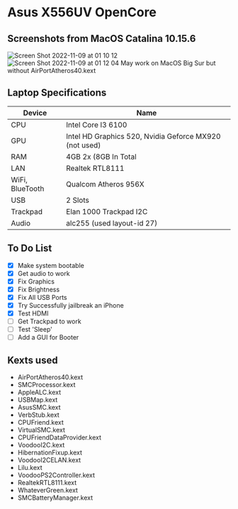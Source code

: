# Asus X556UV OpenCore
## Screenshots from MacOS Catalina 10.15.6
![Screen Shot 2022-11-09 at 01 10 12](https://user-images.githubusercontent.com/78357560/200655523-36c3f191-75af-451a-b143-8f41165a3c59.png)
![Screen Shot 2022-11-09 at 01 12 04](https://user-images.githubusercontent.com/78357560/200655539-d4fc83b1-ff96-4ff0-87b4-9a14cb496e13.png)
May work on MacOS Big Sur but without AirPortAtheros40.kext
<br>

## Laptop Specifications <br>

| Device  | Name |
| ------------- | ------------- |
| CPU  | Intel Core I3 6100  |
| GPU  | Intel HD Graphics 520, Nvidia Geforce MX920 (not used)  |
| RAM  | 4GB 2x (8GB In Total |
| LAN  | Realtek RTL8111 |
| WiFi, BlueTooth  | Qualcom Atheros 956X |
| USB  | 2 Slots |
| Trackpad  | Elan 1000 Trackpad I2C |
| Audio  | alc255 (used layout-id 27) |


## To Do List
 - [x] Make system bootable 
 - [x] Get audio to work
 - [x] Fix Graphics
 - [x] Fix Brightness
 - [x] Fix All USB Ports
 - [x] Try Successfully jailbreak an iPhone
 - [x] Test HDMI
 - [ ] Get Trackpad to work
 - [ ] Test 'Sleep'
 - [ ] Add a GUI for Booter

## Kexts used
- AirPortAtheros40.kext		
- SMCProcessor.kext
- AppleALC.kext			
- USBMap.kext
- AsusSMC.kext			
- VerbStub.kext
- CPUFriend.kext			
- VirtualSMC.kext
- CPUFriendDataProvider.kext	
- VoodooI2C.kext
- HibernationFixup.kext		
- VoodooI2CELAN.kext
- Lilu.kext			
- VoodooPS2Controller.kext
- RealtekRTL8111.kext		
- WhateverGreen.kext
- SMCBatteryManager.kext
